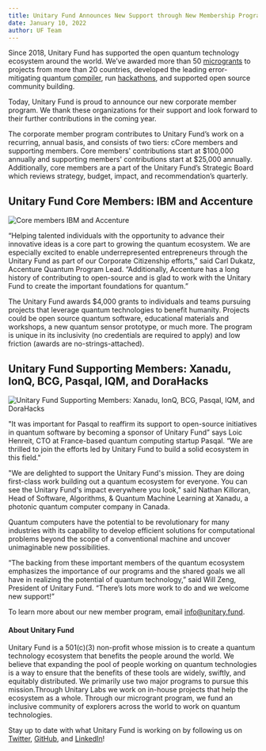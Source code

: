 ```yaml
---
title: Unitary Fund Announces New Support through New Membership Program
date: January 10, 2022
author: UF Team
---
```


Since 2018, Unitary Fund has supported the open quantum technology ecosystem around the world. We’ve awarded more than 50 [microgrants](https://unitary.fund/grants.html) to projects from more than 20 countries, developed the leading error-mitigating quantum [compiler](https://unitary.fund/mitiq.html), run [hackathons](https://unitaryfund.github.io/unitaryhack/), and supported open source community building.

Today, Unitary Fund is proud to announce our new corporate member program. We thank these organizations for their support and look forward to their further contributions in the coming year.

The corporate member program contributes to Unitary Fund’s work on a recurring, annual basis, and consists of two tiers: cCore members and supporting members. Core members' contributions start at $100,000 annually and supporting members' contributions start at $25,000 annually. Additionally, core members are a part of the Unitary Fund’s Strategic Board which reviews strategy, budget, impact, and recommendation’s quarterly.

## Unitary Fund Core Members: IBM and Accenture

![](../images/core-members-2021.png "Core members IBM and Accenture")

“Helping talented individuals with the opportunity to advance their innovative ideas is a core part to growing the quantum ecosystem.  We are especially excited to enable underrepresented entrepreneurs through the Unitary Fund as part of our Corporate Citizenship efforts,” said Carl Dukatz, Accenture Quantum Program Lead.  “Additionally, Accenture has a long history of contributing to open-source and is glad to work with the Unitary Fund to create the important foundations for quantum.”

The Unitary Fund awards $4,000 grants to individuals and teams pursuing projects that leverage quantum technologies to benefit humanity. Projects could be open source quantum software, educational materials and workshops, a new quantum sensor prototype, or much more. The program is unique in its inclusivity (no credentials are required to apply) and low friction (awards are no-strings-attached).

## Unitary Fund Supporting Members: Xanadu, IonQ, BCG, Pasqal, IQM, and DoraHacks

![](../images/supporting-members-2021.png "Unitary Fund Supporting Members: Xanadu, IonQ, BCG, Pasqal, IQM, and DoraHacks")

"It was important for Pasqal to reaffirm its support to open-source initiatives in quantum software by becoming a sponsor of Unitary Fund” says Loic Henreit, CTO at France-based quantum computing startup Pasqal. “We are thrilled to join the efforts led by Unitary Fund to build a solid ecosystem in this field."

"We are delighted to support the Unitary Fund's mission. They are doing first-class work building out a quantum ecosystem for everyone. You can see the Unitary Fund's impact everywhere you look," said Nathan Killoran, Head of Software, Algorithms, & Quantum Machine Learning at Xanadu, a photonic quantum computer company in Canada.

Quantum computers have the potential to be revolutionary for many industries with its capability to develop efficient solutions for computational problems beyond the scope of a conventional machine and uncover unimaginable new possibilities.

“The backing from these important members of the quantum ecosystem emphasizes the importance of our programs and the shared goals we all have in realizing the potential of quantum technology,” said Will Zeng, President of Unitary Fund. “There’s lots more work to do and we welcome new support!”

To learn more about our new member program, email info@unitary.fund.

#### About Unitary Fund
Unitary Fund is a 501(c)(3) non-profit whose mission is to create a quantum technology ecosystem that benefits the people around the world. We believe that expanding the pool of people working on quantum technologies is a way to ensure that the benefits of these tools are widely, swiftly, and equitably distributed. We primarily use two major programs to pursue this mission.Through Unitary Labs we work on in-house projects that help the ecosystem as a whole. Through our microgrant program, we fund an inclusive community of explorers across the world to work on quantum technologies.

<p class="leading-block"> Stay up to date with what Unitary Fund is working on by following us on <a href="https://twitter.com/unitaryfund" target="_blank">Twitter</a>, <a href="https://github.com/unitaryfund" target="_blank">GitHub</a>, and <a href="https://www.linkedin.com/company/unitary-fund" target="_blank">LinkedIn</a>!</p>
